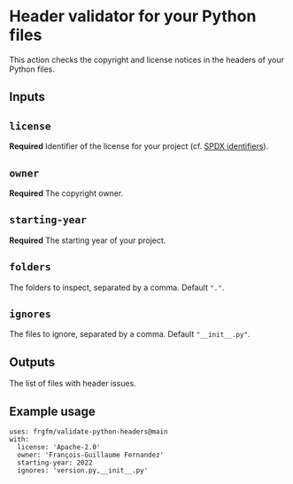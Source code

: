 # Header validator for your Python files

This action checks the copyright and license notices in the headers of your Python files.

## Inputs

## `license`

**Required** Identifier of the license for your project (cf. [SPDX identifiers](https://spdx.org/licenses/)).

## `owner`

**Required** The copyright owner.

## `starting-year`

**Required** The starting year of your project.

## `folders`

The folders to inspect, separated by a comma. Default `"."`.

## `ignores`

The files to ignore, separated by a comma. Default `"__init__.py"`.

## Outputs

The list of files with header issues.

## Example usage

```
uses: frgfm/validate-python-headers@main
with:
  license: 'Apache-2.0'
  owner: 'François-Guillaume Fernandez'
  starting-year: 2022
  ignores: 'version.py,__init__.py'
```
